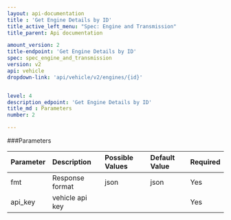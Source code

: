 ```yaml
---
layout: api-documentation
title : 'Get Engine Details by ID'
title_active_left_menu: "Spec: Engine and Transmission"
title_parent: Api documentation

amount_version: 2
title-endpoint: 'Get Engine Details by ID'
spec: spec_engine_and_transmission
version: v2
api: vehicle
dropdown-link: 'api/vehicle/v2/engines/{id}'


level: 4
description_edpoint: 'Get Engine Details by ID'
title_md : Parameters
number: 2

---
```


###Parameters

| Parameter  | Description                           | Possible Values   | Default Value | Required |
|:-----------|:--------------------------------------|:----------------- |:------------- |:-------- |
| fmt        | Response format                       | json              | json          | Yes      |
| api_key    | vehicle api key                       |                   |               | Yes      |
